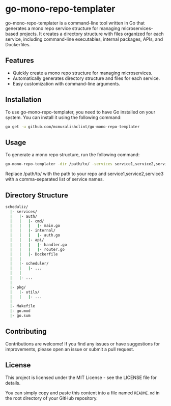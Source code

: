 # go-mono-repo-templater

go-mono-repo-templater is a command-line tool written in Go that generates a mono repo service structure for managing microservices-based projects. It creates a directory structure with files organized for each service, including command-line executables, internal packages, APIs, and Dockerfiles.

## Features

- Quickly create a mono repo structure for managing microservices.
- Automatically generates directory structure and files for each service.
- Easy customization with command-line arguments.

## Installation

To use go-mono-repo-templater, you need to have Go installed on your system. You can install it using the following command:

```bash
go get -u github.com/mcmuralishclint/go-mono-repo-templater
```

## Usage
To generate a mono repo structure, run the following command:

```bash
go-mono-repo-templater -dir /path/to/ -services service1,service2,service3
```

Replace /path/to/ with the path to your repo and service1,service2,service3 with a comma-separated list of service names.

## Directory Structure
```bash
scheduliz/
  |- services/
  |   |- auth/
  |   |   |- cmd/
  |   |   |   |- main.go
  |   |   |- internal/
  |   |   |   |- auth.go
  |   |   |- api/
  |   |   |   |- handler.go
  |   |   |   |- router.go
  |   |   |- Dockerfile
  |   |
  |   |- scheduler/
  |   |   |- ...
  |   |
  |   |- ...
  |
  |- pkg/
  |   |- utils/
  |   |   |- ...
  |
  |- Makefile
  |- go.mod
  |- go.sum
```

## Contributing
Contributions are welcome! If you find any issues or have suggestions for improvements, please open an issue or submit a pull request.

## License
This project is licensed under the MIT License - see the LICENSE file for details.

You can simply copy and paste this content into a file named `README.md` in the root directory of your GitHub repository.
